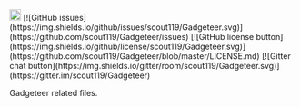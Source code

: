 <img src="https://forthebadge.com/images/badges/built-with-love.svg" height="20">
[![GitHub issues](https://img.shields.io/github/issues/scout119/Gadgeteer.svg)](https://github.com/scout119/Gadgeteer/issues)
[![GitHub license button](https://img.shields.io/github/license/scout119/Gadgeteer.svg)](https://github.com/scout119/Gadgeteer/blob/master/LICENSE.md)
[![Gitter chat button](https://img.shields.io/gitter/room/scout119/Gadgeteer.svg)](https://gitter.im/scout119/Gadgeteer)

Gadgeteer related files.

